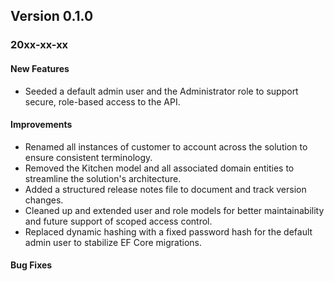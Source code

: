 ﻿## Version 0.1.0
### 20xx-xx-xx
#### New Features
- Seeded a default admin user and the Administrator role to support secure, role-based access to the API.

#### Improvements
- Renamed all instances of customer to account across the solution to ensure consistent terminology.
- Removed the Kitchen model and all associated domain entities to streamline the solution's architecture.
- Added a structured release notes file to document and track version changes.
- Cleaned up and extended user and role models for better maintainability and future support of scoped access control.
- Replaced dynamic hashing with a fixed password hash for the default admin user to stabilize EF Core migrations.

#### Bug Fixes
